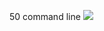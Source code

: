 50 command line
<img src = https://github.com/user-attachments/assets/8e283485-b541-48f5-8f02-defcba9283a0/>

